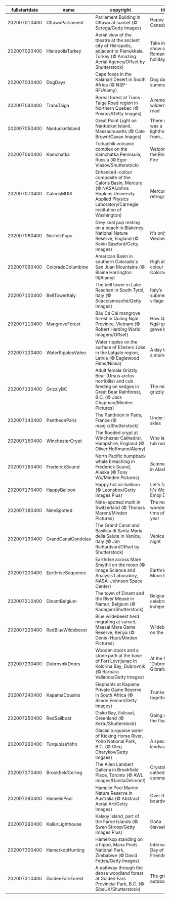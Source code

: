 |fullstartdate|name|copyright|title|image|
|--|--|--|--|--|
202007010400|OttawaParliament|Parliament Building in Ottawa at sunset (© Serega/Getty Images)|Happy Canada Day!|![](/en-CA/2020/07/202007010400OttawaParliament.jpg)|
202007020400|HierapolisTurkey|Aerial view of the theatre at the ancient city of Hierapolis, adjacent to Pamukkale, Turkey (© Amazing Aerial Agency/Offset by Shutterstock)|Take in a show on your Roman holiday|![](/en-CA/2020/07/202007020400HierapolisTurkey.jpg)|
202007030400|DogDays|Cape foxes in the Kalahari Desert in South Africa (© NSP-RF/Alamy)|Dog days of summer|![](/en-CA/2020/07/202007030400DogDays.jpg)|
202007040400|TransTaiga|Boreal forest at Trans-Taiga Road region in Northern Quebec (© Posnov/Getty Images)|A remote wilderness road|![](/en-CA/2020/07/202007040400TransTaiga.jpg)|
202007050400|NantucketIsland|Great Point Light on Nantucket Island, Massachusetts (© Cate Brown/Cavan Images)|There once was a lighthouse from...|![](/en-CA/2020/07/202007050400NantucketIsland.jpg)|
202007060400|Kamchatka|Tolbachik volcanic complex on the Kamchatka Peninsula, Russia (© Egor Vlasov/Shutterstock)|Welcome to the Ring of Fire|![](/en-CA/2020/07/202007060400Kamchatka.jpg)|
202007070400|CalorisMDIS|Enhanced-colour composite of the Caloris Basin, Mercury (© NASA/Johns Hopkins University Applied Physics Laboratory/Carnegie Institution of Washington)|Mercury in retrograde|![](/en-CA/2020/07/202007070400CalorisMDIS.jpg)|
202007080400|NorfolkPups|Grey seal pup resting on a beach in Blakeney National Nature Reserve, England (© Kevin Sawford/Getty Images)|It's only Wednesday|![](/en-CA/2020/07/202007080400NorfolkPups.jpg)|
202007090400|ColoradoColumbine|American Basin in southern Colorado's San Juan Mountains (© Blaine Harrington III/Alamy)|High alpine colour in Colorado|![](/en-CA/2020/07/202007090400ColoradoColumbine.jpg)|
202007100400|BellTowerItaly|The bell tower in Lake Reschen in South Tyrol, Italy (© Scacciamosche/Getty Images)|Italy’s submerged village|![](/en-CA/2020/07/202007100400BellTowerItaly.jpg)|
202007110400|MangroveForest|Bàu Cá Cái mangrove forest in Quảng Ngãi Province, Vietnam (© Robert Harding World Imagery/Offset)|How Quảng Ngãi got its grove back|![](/en-CA/2020/07/202007110400MangroveForest.jpg)|
202007120400|WaterRipplesVideo|Water ripples on the surface of Ežezers Lake in the Latgale region, Latvia (© Eaglewood Films/Nimia)|A day to take a moment|![](/en-CA/2020/07/202007120400WaterRipplesVideo.jpg)|
202007130400|GrizzlyBC|Adult female Grizzly Bear (Ursus arctos horribilis) and cub feeding on sedges in Great Bear Rainforest, B.C. (© Jack Chapman/Minden Pictures)|The mighty grizzly|![](/en-CA/2020/07/202007130400GrizzlyBC.jpg)|
202007140400|PantheonParis|The Panthéon in Paris, France (© manjik/Shutterstock)|Under Paris skies|![](/en-CA/2020/07/202007140400PantheonParis.jpg)|
202007150400|WinchesterCrypt|The flooded crypt at Winchester Cathedral, Hampshire, England (© Oliver Hoffmann/Alamy)|Who left the tub running?|![](/en-CA/2020/07/202007150400WinchesterCrypt.jpg)|
202007160400|FrederickSound|North Pacific humpback whale breaching in Frederick Sound, Alaska (© Tony Wu/Minden Pictures)|Summertime in Alaska|![](/en-CA/2020/07/202007160400FrederickSound.jpg)|
202007170400|HappyBalloon|Happy hot air balloon (© Leonsbox/Getty Images Plus)|Let's face it: It's World Emoji Day|![](/en-CA/2020/07/202007170400HappyBalloon.jpg)|
202007180400|NineSpotted|Nine-spotted moth in Switzerland (© Thomas Marent/Minden Pictures)|The moth wonderful time of the year|![](/en-CA/2020/07/202007180400NineSpotted.jpg)|
202007190400|GrandCanalGondolas|The Grand Canal and Basilica di Santa Maria della Salute in Venice, Italy (© Jim Richardson/Offset by Shutterstock)|Venice by night|![](/en-CA/2020/07/202007190400GrandCanalGondolas.jpg)|
202007200400|EarthriseSequence|Earthrise across Mare Smythii on the moon (© Image Science and Analysis Laboratory, NASA-Johnson Space Center)|Earthrise on Moon Day|![](/en-CA/2020/07/202007200400EarthriseSequence.jpg)|
202007210400|DinantBelgium|The town of Dinant and the River Meuse in Namur, Belgium (© Kadagan/Shutterstock)|Belgium celebrates its independence|![](/en-CA/2020/07/202007210400DinantBelgium.jpg)|
202007220400|RedBlueWildebeest|Blue wildebeest herd migrating at sunset, Maasai Mara Game Reserve, Kenya (© Denis-Huot/Minden Pictures)|Wildebeest on the move|![](/en-CA/2020/07/202007220400RedBlueWildebeest.jpg)|
202007230400|DubrovnikDoors|Wooden doors and a stone path at the base of Fort Lovrijenac in Kolorina Bay, Dubrovnik (© Barbara Vallance/Getty Images)|At the foot of 'Dubrovnik's Gibraltar'|![](/en-CA/2020/07/202007230400DubrovnikDoors.jpg)|
202007240400|KapamaCousins|Elephants at Kapama Private Game Reserve in South Africa (© Simon Eeman/Getty Images)|Trunks stick together|![](/en-CA/2020/07/202007240400KapamaCousins.jpg)|
202007250400|RedSailboat|Disko Bay, Ilulissat, Greenland (© Kertu/Shutterstock)|Going with the floe|![](/en-CA/2020/07/202007250400RedSailboat.jpg)|
202007260400|TurquoiseYoho|Glacial turquoise water of Kicking Horse River, Yoho National Park, B.C. (© Oleg Charykov/Getty Imgaes)|A spectacular landscape|![](/en-CA/2020/07/202007260400TurquoiseYoho.jpg)|
202007270400|BrookfieldCeiling|The Allen Lambert Galleria in Brookfield Place, Toronto (© AWL Images/DanitaDelimont)|Crystal cathedral of commerce|![](/en-CA/2020/07/202007270400BrookfieldCeiling.jpg)|
202007280400|HamelinPool|Hamelin Pool Marine Nature Reserve in Australia (© Abstract Aerial Art/Getty Images)|Over the boardwalk|![](/en-CA/2020/07/202007280400HamelinPool.jpg)|
202007290400|KallurLighthouse|Kalsoy Island, part of the Faroe Islands (© Swen Stroop/Getty Images Plus)|Góða ólavsøku!|![](/en-CA/2020/07/202007290400KallurLighthouse.jpg)|
202007300400|HamerkopHunting|Hamerkop standing on a hippo, Mana Pools National Park, Zimbabwe (© David Fettes/Getty Images)|International Day of Friendship|![](/en-CA/2020/07/202007300400HamerkopHunting.jpg)|
202007310400|GoldenEarsForest|A pathway through the dense woodland forest at Golden Ears Provincial Park, B.C. (© SibsUK/Shutterstock)|The great outdoors|![](/en-CA/2020/07/202007310400GoldenEarsForest.jpg)|
